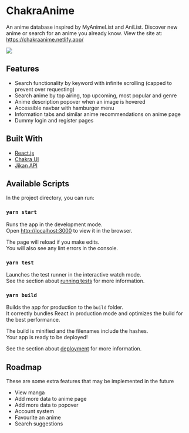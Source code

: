 # ChakraAnime

An anime database inspired by MyAnimeList and AniList. Discover new anime or search for an anime you already know.
View the site at: https://chakraanime.netlify.app/

![](demo.gif)

## Features

- Search functionality by keyword with infinite scrolling (capped to prevent over requesting)
- Search anime by top airing, top upcoming, most popular and genre
- Anime description popover when an image is hovered
- Accessible navbar with hamburger menu
- Information tabs and similar anime recommendations on anime page
- Dummy login and register pages

## Built With

- [React.js](https://reactjs.org/)
- [Chakra UI](https://chakra-ui.com/)
- [Jikan API](https://jikan.moe/)

## Available Scripts

In the project directory, you can run:

### `yarn start`

Runs the app in the development mode.\
Open [http://localhost:3000](http://localhost:3000) to view it in the browser.

The page will reload if you make edits.\
You will also see any lint errors in the console.

### `yarn test`

Launches the test runner in the interactive watch mode.\
See the section about [running tests](https://facebook.github.io/create-react-app/docs/running-tests) for more information.

### `yarn build`

Builds the app for production to the `build` folder.\
It correctly bundles React in production mode and optimizes the build for the best performance.

The build is minified and the filenames include the hashes.\
Your app is ready to be deployed!

See the section about [deployment](https://facebook.github.io/create-react-app/docs/deployment) for more information.

## Roadmap

These are some extra features that may be implemented in the future

- View manga
- Add more data to anime page
- Add more data to popover
- Account system
- Favourite an anime
- Search suggestions
